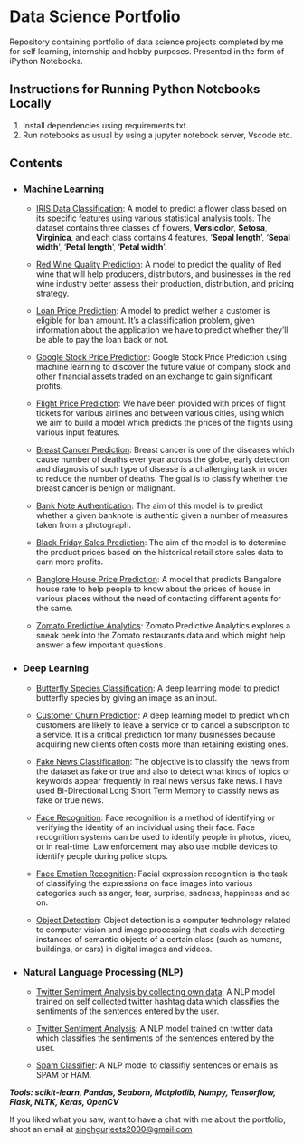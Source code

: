 # Data Science Portfolio
Repository containing portfolio of data science projects completed by me for self learning, internship and hobby purposes. Presented in the form of iPython Notebooks.

## Instructions for Running Python Notebooks Locally
1. Install dependencies using requirements.txt.
2. Run notebooks as usual by using a jupyter notebook server, Vscode etc.

## Contents

- ### Machine Learning

	- [IRIS Data Classification](https://github.com/gurjeet29/Data_Science_Portfolio/tree/main/ML/Iris%20Data): A model to predict a flower class based on its specific features using various statistical analysis tools. The dataset contains three classes of flowers, **Versicolor**, **Setosa**, **Virginica**, and each class contains 4 features, ‘**Sepal length**’, ‘**Sepal width**’, ‘**Petal length**’, ‘**Petal width**’.

	- [Red Wine Quality Prediction](https://github.com/gurjeet29/Data_Science_Portfolio/tree/main/ML/Red%20Wine%20%20Quality): A model to predict the quality of Red wine that will help producers, distributors, and businesses in the red wine industry better assess their production, distribution, and pricing strategy.

	- [Loan Price Prediction](https://github.com/gurjeet29/Data_Science_Portfolio/tree/main/ML/Loan%20Price%20Prediction): A model to predict wether a customer is eligible for loan amount. It’s a classification problem, given information about the application we have to predict whether they’ll be able to pay the loan back or not.

	- [Google Stock Price Prediction](https://github.com/gurjeet29/Data_Science_Portfolio/tree/main/ML/Google%20Stock%20Predictions): Google Stock Price Prediction using machine learning to discover the future value of company stock and other financial assets traded on an exchange to gain significant profits.

	- [Flight Price Prediction](https://github.com/gurjeet29/Data_Science_Portfolio/tree/main/ML/Flight%20Price%20Prediction): We have been provided with prices of flight tickets for various airlines and between various cities, using which we aim to build a model which predicts the prices of the flights using various input features.

	- [Breast Cancer Prediction](https://github.com/gurjeet29/Data_Science_Portfolio/tree/main/ML/Breast%20Cancer): Breast cancer is one of the diseases which cause number of deaths ever year across the globe, early detection and diagnosis of such type of disease is a challenging task in order to reduce the number of deaths. The goal is to classify whether the breast cancer is benign or malignant.

	- [Bank Note Authentication](https://github.com/gurjeet29/Data_Science_Portfolio/tree/main/ML/Bank%20Note%20Authentication): The aim of this model is to predict whether a given banknote is authentic given a number of measures taken from a photograph.

	- [Black Friday Sales Prediction](https://github.com/gurjeet29/Data_Science_Portfolio/tree/main/ML/Black%20Friday): The aim of the model is to determine the product prices based on the historical retail store sales data to earn more profits.

	- [Banglore House Price Prediction](https://github.com/gurjeet29/Data_Science_Portfolio/tree/main/ML/Banglore%20House%20Price%20Prediction): A model that predicts Bangalore house rate to help people to know about the prices of house in various places without the need of contacting different agents for the same.

	- [Zomato Predictive Analytics](https://github.com/gurjeet29/Data_Science_Portfolio/tree/main/ML/Zomato%20Predective%20Analysis): Zomato Predictive Analytics explores a sneak peek into the Zomato restaurants data and which might help answer a few important questions.
	
	
- ### Deep Learning

	- [Butterfly Species Classification](https://github.com/gurjeet29/Data_Science_Portfolio/tree/main/DL/Butterfly%20Species%20Classification): A deep learning model to predict butterfly species by giving an image as an input.

	- [Customer Churn Prediction](https://github.com/gurjeet29/Data_Science_Portfolio/tree/main/DL/Churn%20Modelling%20using%20ANN): A deep learning model to predict which customers are likely to leave a service or to cancel a subscription to a service. It is a critical prediction for many businesses because acquiring new clients often costs more than retaining existing ones.

	- [Fake News Classification](https://github.com/gurjeet29/Data_Science_Portfolio/tree/main/DL/Fake%20New%20Classification): The objective is to classify the news from the dataset as fake or true and also to detect what kinds of topics or keywords appear frequently in real news versus fake news. I have used Bi-Directional Long Short Term Memory to classify news as fake or true news.

	- [Face Recognition](https://github.com/gurjeet29/Data_Science_Portfolio/tree/main/DL/Face%20Recognition): Face recognition is a method of identifying or verifying the identity of an individual using their face. Face recognition systems can be used to identify people in photos, video, or in real-time. Law enforcement may also use mobile devices to identify people during police stops.

	- [Face Emotion Recognition](https://github.com/gurjeet29/Data_Science_Portfolio/tree/main/DL/Face%20Emotion%20Recognition): Facial expression recognition is the task of classifying the expressions on face images into various categories such as anger, fear, surprise, sadness, happiness and so on.

	- [Object Detection](https://github.com/gurjeet29/Data_Science_Portfolio/tree/main/DL/Object%20Detection%20Using%20SSD%20MobileNet): Object detection is a computer technology related to computer vision and image processing that deals with detecting instances of semantic objects of a certain class (such as humans, buildings, or cars) in digital images and videos.
	
	
- ### Natural Language Processing (NLP)

	- [Twitter Sentiment Analysis by collecting own data](https://github.com/gurjeet29/Data_Science_Portfolio/tree/main/NLP/Twitter%20Sentiment%20Analysis%20by%20collecting%20data): A NLP model trained on self collected twitter hashtag data which classifies the sentiments of the sentences entered by the user.
	
	- [Twitter Sentiment Analysis](https://github.com/gurjeet29/Data_Science_Portfolio/tree/main/NLP/Twitter%20Sentiment%20Analysis%20Using%20kaggle%20data): A NLP model trained on twitter data which classifies the sentiments of the sentences entered by the user.
	
	- [Spam Classifier](https://github.com/gurjeet29/Data_Science_Portfolio/tree/main/NLP/Spam%20Classifier): A NLP model to classifiy sentences or emails as SPAM or HAM.


___Tools: scikit-learn, Pandas, Seaborn, Matplotlib, Numpy, Tensorflow, Flask, NLTK, Keras, OpenCV___

If you liked what you saw, want to have a chat with me about the portfolio, shoot an email at singhgurjeets2000@gmail.com

